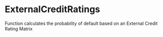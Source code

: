 # ExternalCreditRatings
Function calculates the probability of default based on an External Credit Rating Matrix
